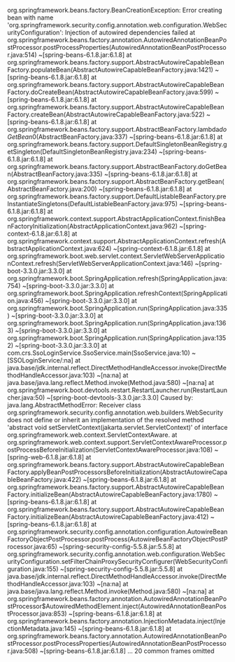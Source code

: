 
org.springframework.beans.factory.BeanCreationException: Error creating bean with name 'org.springframework.security.config.annotation.web.configuration.WebSecurityConfiguration': Injection of autowired dependencies failed
	at org.springframework.beans.factory.annotation.AutowiredAnnotationBeanPostProcessor.postProcessProperties(AutowiredAnnotationBeanPostProcessor.java:514) ~[spring-beans-6.1.8.jar:6.1.8]
	at org.springframework.beans.factory.support.AbstractAutowireCapableBeanFactory.populateBean(AbstractAutowireCapableBeanFactory.java:1421) ~[spring-beans-6.1.8.jar:6.1.8]
	at org.springframework.beans.factory.support.AbstractAutowireCapableBeanFactory.doCreateBean(AbstractAutowireCapableBeanFactory.java:599) ~[spring-beans-6.1.8.jar:6.1.8]
	at org.springframework.beans.factory.support.AbstractAutowireCapableBeanFactory.createBean(AbstractAutowireCapableBeanFactory.java:522) ~[spring-beans-6.1.8.jar:6.1.8]
	at org.springframework.beans.factory.support.AbstractBeanFactory.lambda$doGetBean$0(AbstractBeanFactory.java:337) ~[spring-beans-6.1.8.jar:6.1.8]
	at org.springframework.beans.factory.support.DefaultSingletonBeanRegistry.getSingleton(DefaultSingletonBeanRegistry.java:234) ~[spring-beans-6.1.8.jar:6.1.8]
	at org.springframework.beans.factory.support.AbstractBeanFactory.doGetBean(AbstractBeanFactory.java:335) ~[spring-beans-6.1.8.jar:6.1.8]
	at org.springframework.beans.factory.support.AbstractBeanFactory.getBean(AbstractBeanFactory.java:200) ~[spring-beans-6.1.8.jar:6.1.8]
	at org.springframework.beans.factory.support.DefaultListableBeanFactory.preInstantiateSingletons(DefaultListableBeanFactory.java:975) ~[spring-beans-6.1.8.jar:6.1.8]
	at org.springframework.context.support.AbstractApplicationContext.finishBeanFactoryInitialization(AbstractApplicationContext.java:962) ~[spring-context-6.1.8.jar:6.1.8]
	at org.springframework.context.support.AbstractApplicationContext.refresh(AbstractApplicationContext.java:624) ~[spring-context-6.1.8.jar:6.1.8]
	at org.springframework.boot.web.servlet.context.ServletWebServerApplicationContext.refresh(ServletWebServerApplicationContext.java:146) ~[spring-boot-3.3.0.jar:3.3.0]
	at org.springframework.boot.SpringApplication.refresh(SpringApplication.java:754) ~[spring-boot-3.3.0.jar:3.3.0]
	at org.springframework.boot.SpringApplication.refreshContext(SpringApplication.java:456) ~[spring-boot-3.3.0.jar:3.3.0]
	at org.springframework.boot.SpringApplication.run(SpringApplication.java:335) ~[spring-boot-3.3.0.jar:3.3.0]
	at org.springframework.boot.SpringApplication.run(SpringApplication.java:1363) ~[spring-boot-3.3.0.jar:3.3.0]
	at org.springframework.boot.SpringApplication.run(SpringApplication.java:1352) ~[spring-boot-3.3.0.jar:3.3.0]
	at com.crs.SsoLoginService.SsoService.main(SsoService.java:10) ~[SSOLoginService/:na]
	at java.base/jdk.internal.reflect.DirectMethodHandleAccessor.invoke(DirectMethodHandleAccessor.java:103) ~[na:na]
	at java.base/java.lang.reflect.Method.invoke(Method.java:580) ~[na:na]
	at org.springframework.boot.devtools.restart.RestartLauncher.run(RestartLauncher.java:50) ~[spring-boot-devtools-3.3.0.jar:3.3.0]
Caused by: java.lang.AbstractMethodError: Receiver class org.springframework.security.config.annotation.web.builders.WebSecurity does not define or inherit an implementation of the resolved method 'abstract void setServletContext(jakarta.servlet.ServletContext)' of interface org.springframework.web.context.ServletContextAware.
	at org.springframework.web.context.support.ServletContextAwareProcessor.postProcessBeforeInitialization(ServletContextAwareProcessor.java:108) ~[spring-web-6.1.8.jar:6.1.8]
	at org.springframework.beans.factory.support.AbstractAutowireCapableBeanFactory.applyBeanPostProcessorsBeforeInitialization(AbstractAutowireCapableBeanFactory.java:422) ~[spring-beans-6.1.8.jar:6.1.8]
	at org.springframework.beans.factory.support.AbstractAutowireCapableBeanFactory.initializeBean(AbstractAutowireCapableBeanFactory.java:1780) ~[spring-beans-6.1.8.jar:6.1.8]
	at org.springframework.beans.factory.support.AbstractAutowireCapableBeanFactory.initializeBean(AbstractAutowireCapableBeanFactory.java:412) ~[spring-beans-6.1.8.jar:6.1.8]
	at org.springframework.security.config.annotation.configuration.AutowireBeanFactoryObjectPostProcessor.postProcess(AutowireBeanFactoryObjectPostProcessor.java:65) ~[spring-security-config-5.5.8.jar:5.5.8]
	at org.springframework.security.config.annotation.web.configuration.WebSecurityConfiguration.setFilterChainProxySecurityConfigurer(WebSecurityConfiguration.java:155) ~[spring-security-config-5.5.8.jar:5.5.8]
	at java.base/jdk.internal.reflect.DirectMethodHandleAccessor.invoke(DirectMethodHandleAccessor.java:103) ~[na:na]
	at java.base/java.lang.reflect.Method.invoke(Method.java:580) ~[na:na]
	at org.springframework.beans.factory.annotation.AutowiredAnnotationBeanPostProcessor$AutowiredMethodElement.inject(AutowiredAnnotationBeanPostProcessor.java:853) ~[spring-beans-6.1.8.jar:6.1.8]
	at org.springframework.beans.factory.annotation.InjectionMetadata.inject(InjectionMetadata.java:145) ~[spring-beans-6.1.8.jar:6.1.8]
	at org.springframework.beans.factory.annotation.AutowiredAnnotationBeanPostProcessor.postProcessProperties(AutowiredAnnotationBeanPostProcessor.java:508) ~[spring-beans-6.1.8.jar:6.1.8]
	... 20 common frames omitted

